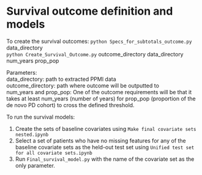 # Survival outcome definition and models

To create the survival outcomes:
`python Specs_for_subtotals_outcome.py` data_directory<br>
`python Create_Survival_Outcome.py` outcome_directory data_directory num_years prop_pop

Parameters:<br>
data_directory: path to extracted PPMI data<br>
outcome_directory: path where outcome will be outputted to<br>
num_years and prop_pop: One of the outcome requirements will be that it takes at least num_years (number of years) for prop_pop (proportion of the de novo PD cohort) to cross the defined threshold.

To run the survival models:
1. Create the sets of baseline covariates using `Make final covariate sets nested.ipynb`
2. Select a set of patients who have no missing features for any of the baseline covariate sets as the held-out test set using `Unified test set for all covariate sets.ipynb`
3. Run `Final_survival_model.py` with the name of the covariate set as the only parameter.
